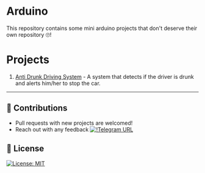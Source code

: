 # Arduino 

This repository contains some mini arduino projects that don't deserve their own repository 🙄!

# Projects

1. [Anti Drunk Driving System](./Anti-Drunk-Driving-System/) - A system that detects if the driver is drunk and alerts him/her to stop the car.

---

## 👬 Contributions

- Pull requests with new projects are welcomed!
- Reach out with any feedback [![!Telegram URL](https://img.shields.io/badge/Telegram-2CA5E0?style=plastic&logo=telegram&logoColor=white)](https://t.me/vinuxd)

## 📜 License

[![License: MIT](https://img.shields.io/badge/License-MIT-yellow.svg)](https://opensource.org/licenses/MIT)